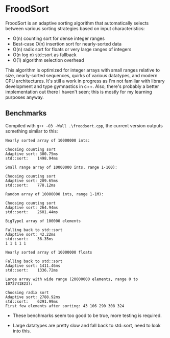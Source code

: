 # FroodSort
FroodSort is an adaptive sorting algorithm that automatically selects between various sorting strategies based on input characteristics:

* O(n) counting sort for dense integer ranges
* Best-case O(n) insertion sort for nearly-sorted data
* O(n) radix sort for floats or very large ranges of integers
* O(n log n) std::sort as fallback
* O(1) algorithm selection overhead

This algorithm is optimized for integer arrays with small ranges relative to size, nearly-sorted sequences, quirks of various datatypes, and modern CPU architectures. It's still a work in progress as I'm not familiar with library development and type gymnastics in c++. Also, there's probably a better implementation out there I haven't seen; this is mostly for my learning purposes anyway.

## Benchmarks

Compiled with `g++ -O3 -Wall .\froodsort.cpp`, the current version outputs something similar to this:

```
Nearly sorted array of 10000000 ints:

Choosing counting sort
Adaptive sort: 300.75ms
std::sort:    1498.94ms

Small range array of 10000000 ints, range 1-100):

Choosing counting sort
Adaptive sort: 209.65ms
std::sort:    778.12ms

Random array of 10000000 ints, range 1-1M):

Choosing counting sort
Adaptive sort: 264.94ms
std::sort:    2601.44ms

BigType1 array of 100000 elements

Falling back to std::sort
Adaptive sort: 42.22ms
std::sort:    36.35ms
1 1 1 1 1

Nearly sorted array of 10000000 floats

Falling back to std::sort
Adaptive sort: 1411.46ms
std::sort:    1336.72ms

Large array with wide range (20000000 elements, range 0 to 1073741823):

Choosing radix sort
Adaptive sort: 2788.92ms
std::sort:    6291.99ms
First few elements after sorting: 43 106 290 308 324 
```

* These benchmarks seem too good to be true, more testing is required.

* Large datatypes are pretty slow and fall back to std::sort, need to look into this.
